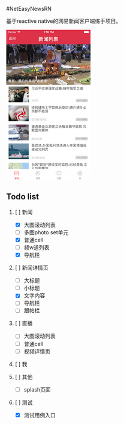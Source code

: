 #NetEasyNewsRN

基于reactive native的网易新闻客户端练手项目。

![sceen_0](./doc/screen_0.png)

## Todo list

1. [ ] 新闻
	* [x] 大图滚动列表
	* [ ] 多图photo set单元
	* [x] 普通cell
	* [ ] 频w道列表
	* [x] 导航栏

2. [ ] 新闻详情页
	* [ ] 大标题
	* [ ] 小标题
	* [x] 文字内容
	* [ ] 导航栏
	* [ ] 跟帖栏

3. [ ] 直播
	* [ ] 大图滚动列表
	* [ ] 普通cell
	* [ ] 视频详情页

4. [ ] 我

5. [ ] 其他
	* [ ] splash页面

6. [ ] 测试
	* [x] 测试用例入口 
